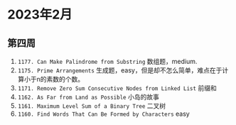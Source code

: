 # 2023年2月

## 第四周
1. `1177. Can Make Palindrome from Substring` 数组题，medium.
2. `1175. Prime Arrangements` 生成题，easy，但是却不怎么简单，难点在于计算小于n的素数的个数。
3. `1171. Remove Zero Sum Consecutive Nodes from Linked List` 前缀和
4. `1162. As Far from Land as Possible` 小岛的故事
5. `1161. Maximum Level Sum of a Binary Tree` 二叉树
6. `1160. Find Words That Can Be Formed by Characters` easy

